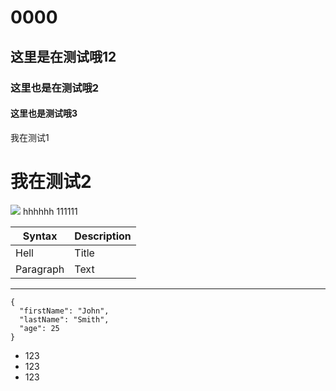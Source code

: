 # 0000
## 这里是在测试哦12
### 这里也是在测试哦2
#### 这里也是测试哦3
<div>我在测试1</div>
<h1>我在测试2</h1>
<img src="https://up.enterdesk.com/edpic_360_360/27/8f/93/278f938be4b460a57962d542eee989f6.jpg"/>
hhhhhh
111111

| Syntax | Description |
| --- | ----------- |
| Hell | Title |
| Paragraph | Text |
***
```
{
  "firstName": "John",
  "lastName": "Smith",
  "age": 25
}
```
- 123
 - 123
  - 123
